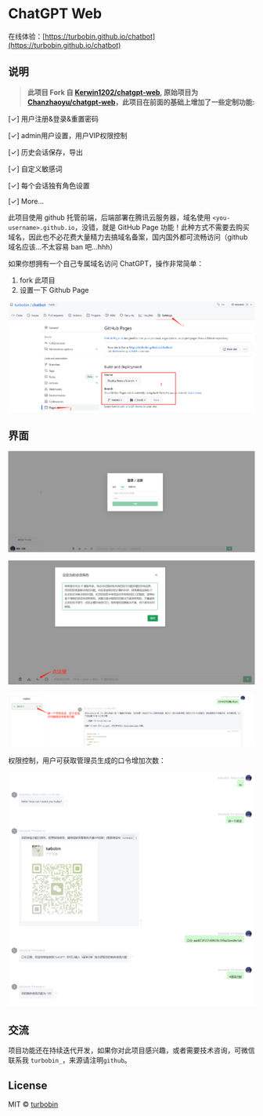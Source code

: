 # ChatGPT Web

在线体验：[https://turbobin.github.io/chatbot](https://turbobin.github.io/chatbot)

## 说明

> **此项目 Fork 自 [Kerwin1202/chatgpt-web](https://github.com/Kerwin1202/chatgpt-web), 原始项目为 [Chanzhaoyu/chatgpt-web](https://github.com/Chanzhaoyu/chatgpt-web)，此项目在前面的基础上增加了一些定制功能:**

[✓] 用户注册&登录&重置密码

[✓] admin用户设置，用户VIP权限控制

[✓] 历史会话保存，导出

[✓] 自定义敏感词

[✓] 每个会话独有角色设置

[✓]  More...



此项目使用 github 托管前端，后端部署在腾讯云服务器，域名使用 `<you-username>.github.io`，没错，就是 GitHub Page 功能！此种方式不需要去购买域名，因此也不必花费大量精力去搞域名备案，国内国外都可流畅访问（github 域名应该...不太容易 ban 吧...hhh）



如果你想拥有一个自己专属域名访问 ChatGPT，操作非常简单：

1. fork 此项目
2. 设置一下 Github Page

![cover](./images/github_page.png)

## 界面

![cover](./images/pic_1.png)

![cover](./images/pic_2.png)

![cover](./images/pic_3.png)

权限控制，用户可获取管理员生成的口令增加次数：

![cover](./images/pic_4.png)

## 交流

项目功能还在持续迭代开发，如果你对此项目感兴趣，或者需要技术咨询，可微信联系我 `turbobin_`，来源请注明`github`。



## License

MIT © [turbobin](./license)